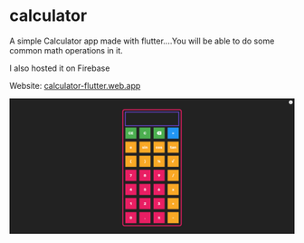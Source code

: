 # calculator

A simple Calculator app made with flutter....You will be able to do some common math operations in it.

I also hosted it on Firebase

Website: [calculator-flutter.web.app](https://calculator-flutter.web.app/#/WelcomeScreen)


<img src="https://github.com/FaizFk/Simple-Calculator-Flutter/blob/main/Screenshots/Screenshot%20(14).png?raw=true">
